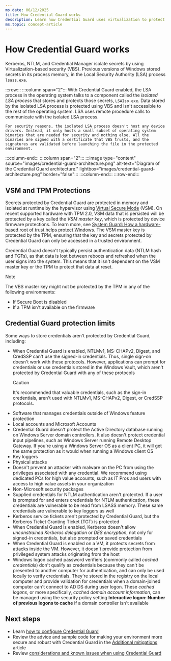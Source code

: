 ```yaml
---
ms.date: 06/12/2025
title: How Credential Guard works
description: Learn how Credential Guard uses virtualization to protect secrets, so that only privileged system software can access them.
ms.topic: concept-article
---
```


# How Credential Guard works

Kerberos, NTLM, and Credential Manager isolate secrets by using Virtualization-based security (VBS). Previous versions of Windows stored secrets in its process memory, in the Local Security Authority (LSA) process `lsass.exe`.

:::row:::
  :::column span="2":::
    With Credential Guard enabled, the LSA process in the operating system talks to a component called the *isolated LSA process* that stores and protects those secrets, `LSAIso.exe`. Data stored by the isolated LSA process is protected using VBS and isn't accessible to the rest of the operating system. LSA uses remote procedure calls to communicate with the isolated LSA process.

    For security reasons, the isolated LSA process doesn't host any device drivers. Instead, it only hosts a small subset of operating system binaries that are needed for security and nothing else. All the binaries are signed with a certificate that VBS trusts, and the signatures are validated before launching the file in the protected environment.
  :::column-end:::
  :::column span="2":::
  :::image type="content" source="images/credential-guard-architecture.png" alt-text="Diagram of the Credential Guard architecture." lightbox="images/credential-guard-architecture.png" border="false":::
  :::column-end:::
:::row-end:::

## VSM and TPM Protections

Secrets protected by Credential Guard are protected in memory and isolated at runtime by the hypervisor using [Virtual Secure Mode](/virtualization/hyper-v-on-windows/tlfs/vsm) (VSM). On recent supported hardware with TPM 2.0, VSM data that is persisted will be protected by a key called the *VSM master key*, which is protected by device firmware protections. To learn more, see [System Guard: How a hardware-based root of trust helps protect Windows](/windows/security/hardware-security/how-hardware-based-root-of-trust-helps-protect-windows). The VSM master key is protected by the TPM, ensuring that the key and secrets protected by Credential Guard can only be accessed in a trusted environment.
 
Credential Guard doesn't typically persist authentication data (NTLM hash and TGTs), as that data is lost between reboots and refreshed when the user signs into the system. This means that it isn't dependent on the VSM master key or the TPM to protect that data at reset.
 
> [!NOTE]
> The VBS master key might not be protected by the TPM in any of the following environments:
>
> - If Secure Boot is disabled
> - If a TPM isn't available on the firmware

## Credential Guard protection limits

Some ways to store credentials aren't protected by Credential Guard, including:

- When Credential Guard is enabled, NTLMv1, MS-CHAPv2, Digest, and CredSSP can't use the signed-in credentials. Thus, single sign-on doesn't work with these protocols. However, applications can prompt for credentials or use credentials stored in the Windows Vault, which aren't protected by Credential Guard with any of these protocols
    > [!CAUTION]
    > It's recommended that valuable credentials, such as the sign-in credentials, aren't used with NTLMv1, MS-CHAPv2, Digest, or CredSSP protocols.
- Software that manages credentials outside of Windows feature protection
- Local accounts and Microsoft Accounts
- Credential Guard doesn't protect the Active Directory database running on Windows Server domain controllers. It also doesn't protect credential input pipelines, such as Windows Server running Remote Desktop Gateway. If you're using a Windows Server OS as a client PC, it will get the same protection as it would when running a Windows client OS
- Key loggers
- Physical attacks
- Doesn't prevent an attacker with malware on the PC from using the privileges associated with any credential. We recommend using dedicated PCs for high value accounts, such as IT Pros and users with access to high value assets in your organization
- Non-Microsoft security packages
- Supplied credentials for NTLM authentication aren't protected. If a user is prompted for and enters credentials for NTLM authentication, these credentials are vulnerable to be read from LSASS memory. These same credentials are vulnerable to key loggers as well
- Kerberos service tickets aren't protected by Credential Guard, but the Kerberos Ticket Granting Ticket (TGT) is protected
- When Credential Guard is enabled, Kerberos doesn't allow *unconstrained Kerberos delegation* or *DES encryption*, not only for signed-in credentials, but also prompted or saved credentials
- When Credential Guard is enabled on a VM, it protects secrets from attacks inside the VM. However, it doesn't provide protection from privileged system attacks originating from the host
- Windows logon cached password verifiers (commonly called *cached credentials*) don't qualify as credentials because they can't be presented to another computer for authentication, and can only be used locally to verify credentials. They're stored in the registry on the local computer and provide validation for credentials when a domain-joined computer can't connect to AD DS during user logon. These *cached logons*, or more specifically, *cached domain account information*, can be managed using the security policy setting **Interactive logon: Number of previous logons to cache** if a domain controller isn't available

## Next steps

- Learn [how to configure Credential Guard](configure.md)
- Review the advice and sample code for making your environment more secure and robust with Credential Guard in the [Additional mitigations](additional-mitigations.md) article
- Review [considerations and known issues when using Credential Guard](considerations-known-issues.md)

